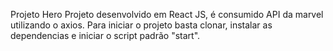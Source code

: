 Projeto Hero
Projeto desenvolvido em React JS, é consumido API da marvel utilizando o axios.
Para iniciar o projeto basta clonar, instalar as dependencias e iniciar o script padrão "start".
